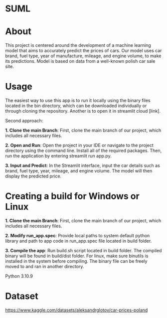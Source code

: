 # SUML

# About
This project is centered around the development of a machine learning model that aims to accurately predict the prices of cars. Our model uses car brand, fuel type, year of manufacture, mileage, and engine volume, to make its predictions. Model is based on data from a well-known polish car sale site.

# Usage
The easiest way to use this app is to run it locally using the binary files located in the bin directory, which can be downloaded individually or through cloning the repository. Another is to open it in streamlit cloud [link].

Second approach:

**1. Clone the main Branch**: First, clone the main branch of our project, which includes all necessary files.

**2. Open and Run**: Open the project in your IDE or navigate to the project directory using the command line. Install all of the required packages. Then, run the application by entering streamlit run app.py.

**3. Input and Predict**: In the Streamlit interface, input the car details such as brand, fuel type, year, mileage, and engine volume. The model will then display the predicted price.

# Creating a build for Windows or Linux

**1. Clone the main Branch**: First, clone the main branch of our project, which includes all necessary files.

**2. Modify run_app.spec**: Provide local paths to system default python library and path to app code in run_app.spec file located in build folder.

**3. Compile the app**: Run build.sh script located in build folder. The compiled binary will be found in build/dist folder. For linux, make sure binutils is installed in the system before compiling.  The binary file can be freely moved to and ran in another directory.

Python 3.10.9

# Dataset 
https://www.kaggle.com/datasets/aleksandrglotov/car-prices-poland
